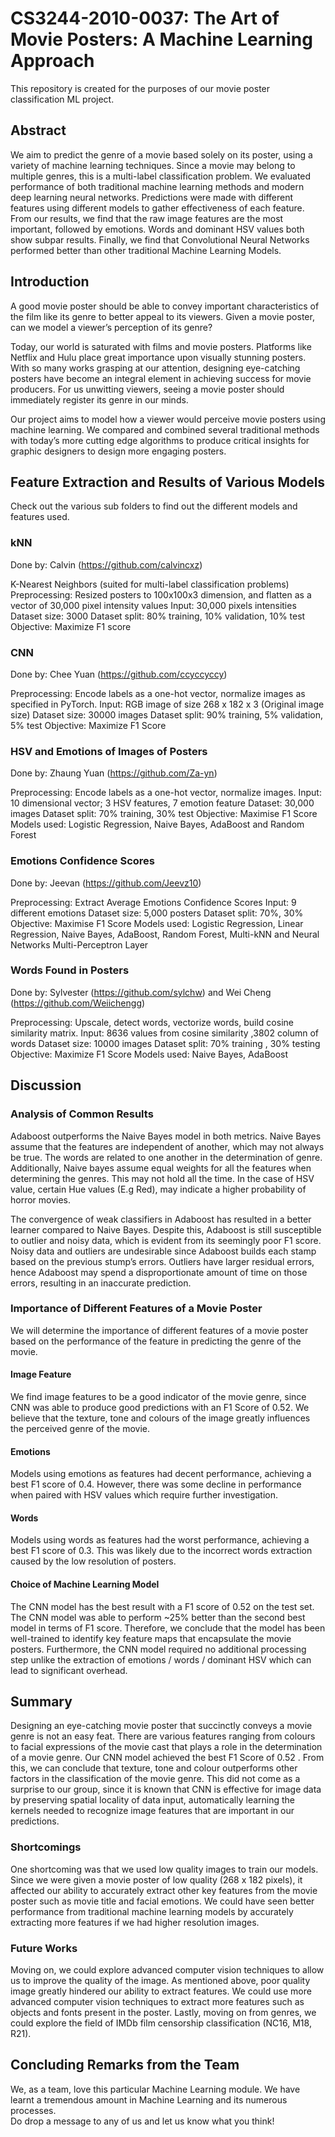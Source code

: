 # CS3244-2010-0037: The Art of Movie Posters: A Machine Learning Approach
This repository is created for the purposes of our movie poster classification ML project.

## Abstract 

We aim to predict the genre of a movie based solely on its poster, using a variety of machine learning techniques. Since a movie may belong to multiple genres, this is a multi-label classification problem. We evaluated performance of both traditional machine learning methods and modern deep learning neural networks. Predictions were made with different features using different models to gather effectiveness of each feature. From our results, we find that the raw image features are the most important, followed by emotions. Words and dominant HSV values both show subpar results. Finally, we find that Convolutional Neural Networks performed better than other traditional Machine Learning Models.

## Introduction 

A good movie poster should be able to convey important characteristics of the film like its genre to better appeal to its viewers. Given a movie poster, can we model a viewer’s perception of its genre?

Today, our world is saturated with films and movie posters. Platforms like Netflix and Hulu place great importance upon visually stunning posters. With so many works grasping at our attention, designing eye-catching posters have become an integral element in achieving success for movie producers. For us unwitting viewers, seeing a movie poster should immediately register its genre in our minds.

Our project aims to model how a viewer would perceive movie posters using machine learning. We compared and combined several traditional methods with today’s more cutting edge algorithms to produce critical insights for graphic designers to design more engaging posters.


## Feature Extraction and Results of Various Models

Check out the various sub folders to find out the different models and features used. 

### kNN 

Done by: Calvin (https://github.com/calvincxz)
  
K-Nearest Neighbors (suited for multi-label classification problems)
Preprocessing: Resized posters to 100x100x3 dimension, and flatten as a vector of 30,000 pixel intensity values
Input: 30,000 pixels intensities
Dataset size: 3000
Dataset split: 80% training, 10% validation, 10% test
Objective: Maximize F1 score
  
### CNN

Done by: Chee Yuan (https://github.com/ccyccyccy)

Preprocessing: Encode labels as a one-hot vector, normalize images as specified in PyTorch.
Input: RGB image of size 268 x 182 x 3 (Original image size)
Dataset size: 30000 images
Dataset split: 90% training, 5% validation, 5% test
Objective: Maximize F1 Score

### HSV and Emotions of Images of Posters 

Done by: Zhaung Yuan (https://github.com/Za-yn) 

Preprocessing: Encode labels as a one-hot vector, normalize images.
Input: 10 dimensional vector; 3 HSV features, 7 emotion feature
Dataset: 30,000 images
Dataset split: 70% training, 30% test
Objective: Maximise F1 Score 
Models used: Logistic Regression, Naive Bayes, AdaBoost and Random Forest 

### Emotions Confidence Scores 

Done by: Jeevan (https://github.com/Jeevz10)

Preprocessing: Extract Average Emotions Confidence Scores 
Input: 9 different emotions
Dataset size: 5,000 posters
Dataset split: 70%, 30% 
Objective: Maximise F1 Score 
Models used: Logistic Regression, Linear Regression, Naive Bayes, AdaBoost, Random Forest, Multi-kNN and Neural Networks Multi-Perceptron Layer 

### Words Found in Posters 

Done by: Sylvester (https://github.com/sylchw) and Wei Cheng (https://github.com/Weiichengg)

Preprocessing: Upscale, detect words, vectorize words, build cosine similarity matrix.
Input: 8636 values from cosine similarity ,3802 column of words 
Dataset size: 10000 images
Dataset split: 70% training , 30% testing
Objective: Maximize F1 Score
Models used: Naive Bayes, AdaBoost 

## Discussion 

### Analysis of Common Results 

Adaboost outperforms the Naive Bayes model in both metrics.  Naive Bayes assume that the features are independent of another, which may not always be true.  The words are related to one another in the determination of genre. Additionally, Naive bayes assume equal weights for all the features when determining the genres. This may not hold all the time.  In the case of HSV value, certain Hue values (E.g Red), may indicate a higher probability of horror movies. 

The convergence of weak classifiers in Adaboost has resulted in a  better learner compared to Naive Bayes. Despite this, Adaboost is still susceptible to outlier and noisy data, which is evident from its seemingly poor F1 score. Noisy data and outliers are undesirable  since Adaboost builds each stamp based on the previous stump’s errors. Outliers have larger residual errors, hence Adaboost may spend a disproportionate amount of time on those errors, resulting in an inaccurate prediction.

### Importance of Different Features of a Movie Poster

We will determine the importance of different features of a movie poster based on the performance of the feature in predicting the genre of the movie.


#### Image Feature 

We find image features to be a good indicator of the movie genre, since CNN was able to produce good predictions with an F1 Score of 0.52. We believe that the texture, tone and colours of the image greatly influences the perceived genre of the movie.

#### Emotions 

Models using emotions as features had decent performance, achieving a best F1 score of 0.4.  However, there was some decline in performance when paired with HSV values which require further investigation. 

#### Words 

Models using words as features had the worst performance, achieving a best F1 score of 0.3. This was likely due to the incorrect words extraction caused by the low resolution of posters.


#### Choice of Machine Learning Model 

The CNN model has the best result with a F1 score of 0.52 on the test set. The CNN model was able to perform ~25% better than the second best model in terms of F1 score. Therefore, we conclude that the model has been well-trained to identify key feature maps that encapsulate the movie posters. Furthermore, the CNN model required no additional processing step unlike the extraction of emotions / words / dominant HSV which can lead to significant overhead.


## Summary 

Designing an eye-catching movie poster that succinctly conveys a movie genre is not an easy feat. There are various features ranging from colours to facial expressions of the movie cast that plays a role in the determination of a movie genre. Our CNN model achieved the best F1 Score of 0.52 . From this, we can conclude that texture, tone and colour outperforms other factors in the classification of the movie genre. This did not come as a surprise to our group, since it is known that CNN is effective for image data by preserving spatial locality of data input, automatically learning the kernels needed to recognize image features that are important in our predictions.

### Shortcomings 

One shortcoming was that we used low quality images to train our models. Since we were given a movie poster of low quality (268 x 182 pixels), it affected our ability to accurately extract other key features from the movie poster such as movie title and facial emotions. We could have seen better performance from traditional machine learning models by accurately extracting more features if we had higher resolution images.

### Future Works 

Moving on, we could explore advanced computer vision techniques to allow us to improve the quality of the image. As mentioned above, poor quality image greatly hindered our ability to extract features. We could use more advanced computer vision techniques to extract more features such as objects and fonts present in the poster. Lastly, moving on from genres, we could explore the field of IMDb film censorship classification (NC16, M18, R21). 


## Concluding Remarks from the Team

We, as a team, love this particular Machine Learning module. We have learnt a tremendous amount in Machine Learning and its numerous processes.  
Do drop a message to any of us and let us know what you think! 
